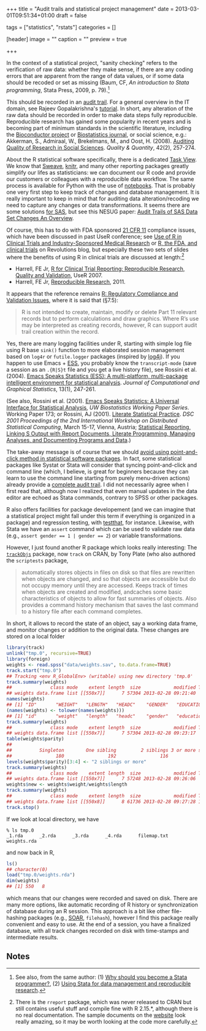 +++
title = "Audit trails and statistical project management"
date = 2013-03-01T09:51:34+01:00
draft = false

tags = ["statistics", "rstats"]
categories = []

[header]
image = ""
caption = ""
preview = true

+++

In the context of a statistical project, "sanity checking" refers to the verification of raw data: whether they make sense, if there are any coding errors that are apparent from the range of data values, or if some data should be recoded or set as missing (Baum, CF, *An introduction to Stata programming*, Stata Press, 2009, p. 79).[^1]

This should be recorded in an [audit trail](http://en.wikipedia.org/wiki/Audit_trail). For a general overview in the IT domain, see Rajeev Gopalakrishna's [tutorial](http://homes.cerias.purdue.edu/~rgk/at.html). In short, any alteration of the raw data should be recorded in order to make data steps fully reproducible. Reproducible research has gained some popularity in recent years and is becoming part of minimum standards in the scientific literature, including the [Bioconductor project](http://biostats.bepress.com/bioconductor/paper2/) or [Biostatistics journal](http://biostatistics.oxfordjournals.org/content/10/3/405.full), or social science, e.g.:
Akkerman, S., Admiraal, W., Brekelmans, M., and Oost, H. (2008). [Auditing Quality of Research in Social Sciences](http://bit.ly/YvjVVj). *Quality & Quantity*, 42(2), 257-274.

About the R statistical software specifically, there is a dedicated [Task View](http://cran.r-project.org/web/views/ReproducibleResearch.html). We know that [Sweave](http://www.stat.uni-muenchen.de/~leisch/Sweave/), [knitr](http://yihui.name/knitr/), and many other reporting packages greatly simplify our lifes as statisticians: we can document our R code and provide our customers or colleagues with a reproducible data workflow. The same process is available for Python with the use of [notebooks](http://ipython.org/ipython-doc/dev/interactive/htmlnotebook.html). That is probably one very first step to keep track of changes and database management. It is really important to keep in mind that for auditing data alteration/recoding we need to capture any changes or data transformations. It seems there are some solutions [for SAS](http://bit.ly/13hbZwn), but see this NESUG paper: <i class="fa fa-file-pdf-o fa-1x"></i> [Audit Trails of SAS Data Set Changes An Overview](http://www.nesug.org/proceedings/nesug03/ph/ph006.pdf).

Of course, this has to do with FDA sponsored [21 CFR 11](http://www.21cfrpart11.com) compliance issues, which have been discussed in past UseR conference; see [Use of R in Clinical Trials and Industry-Sponsored Medical Research](http://bit.ly/13eiLmQ) or [R, the FDA, and clinical trials](http://bit.ly/ZxOXMU) on Revolutions blog, but especially these two sets of slides where the benefits of using R in clinical trials are discussed at length:[^2]

- Harrell, FE Jr, [R for Clinical Trial Reporting: Reproducible Research, Quality and Validation](http://bit.ly/Y3xb40), UseR 2007.
- Harrell, FE Jr, [Reproducible Research](http://bit.ly/YFlamI), 2011.

It appears that the reference remains <i class="fa fa-file-pdf-o fa-1x"></i> [R: Regulatory Compliance and Validation Issues](http://www.r-project.org/doc/R-FDA.pdf), where it is said that (§7.5):

> R is not intended to create, maintain, modify or delete Part 11 relevant records but to perform calculations and draw graphics. Where R’s use may be interpreted as creating records, however, R can support audit trail creation within the record.

Yes, there are many logging facilities under R, starting with simple log file using R base `sink()` function to more elaborated session management based on `log4r` or `futile.logger` packages (inspired by [log4j](http://logging.apache.org/log4j/1.2/)). If you happen to use Emacs + [ESS](http://ess.r-project.org), you probably know the `transcript-mode` (save a session as an `.{R|S}t` file and you get a live history file), see
Rossini et al. (2004). <i class="fa fa-file-pdf-o fa-1x"></i> [Emacs Speaks Statistics (ESS): A multi-platform, multi-package intelligent environment for statistical analysis](http://stat.ethz.ch/ESS/downloads/ess/doc/ess-intro.pdf). *Journal of Computational and Graphical Statistics*, 13(1), 247-261.

(See also, Rossini et al. (2001). [Emacs Speaks Statistics: A Universal Interface for Statistical Analysis](http://biostats.bepress.com/uwbiostat/paper173/), *UW Biostatistics Working Paper Series*. Working Paper 173; or Rossini, AJ (2001). [Literate Statistical Practice](http://bit.ly/15g3WOM). *DSC 2001 Proceedings of the 2nd International Workshop on Distributed Statistical Computing*, March 15-17, Vienna, Austria; [Statistical Reporting, Linking S Output with Report Documents, Literate Programming, Managing Analyses, and Documenting Programs and Data](http://bit.ly/X8tgEH).)

The take-away message is of course that we should [avoid using point-and-click method in statistical software packages](http://fmwww.bc.edu/GStat/docs/pointclick.html). In fact, some statistical packages like Systat or Stata will consider that syncing point-and-click and command line (which, I believe, is great for beginners because they can learn to use the command line starting from purely menu-driven actions) already provide a [complete audit trail](http://www.stata.com/capabilities/overview/data-editor/). I did not necessarily agree when I first read that, although now I realized that even manual updates in the data editor are echoed as Stata commands, contrary to SPSS or other packages.

R also offers facilities for package developement (and we can imagine that a statistical project might fall under this term if everything is organized in a package) and regression testing, with <i class="fa fa-file-pdf-o fa-1x"></i> [testthat](http://journal.r-project.org/archive/2011-1/RJournal_2011-1_Wickham.pdf), for instance. Likewise, with Stata we have an `assert` command which can be used to validate raw data (e.g., `assert gender == 1 | gender == 2`) or variable transformations.

However, I just found another R package which looks really interesting: The [`trackObjs`](http://rwiki.sciviews.org/doku.php?id=packages:cran:trackobjs) package, now `track` on CRAN, by Tony Plate (who also authored the `scriptests` package,

> automatically stores objects in files on disk so that files are rewritten when objects are changed, and so that objects are accessible but do not occupy memory until they are accessed. Keeps track of times when objects are created and modified, andcaches some basic characteristics of objects to allow for fast summaries of objects. Also provides a command history mechanism that saves the last command to a history file after each command completes.

In short, it allows to record the state of an object, say a working data frame, and monitor changes or addition to the original data. These changes are stored on a local folder

```r
library(track)
unlink("tmp.0", recursive=TRUE)
library(foreign)
weights <- read.spss("data/weights.sav", to.data.frame=TRUE)
track.start("tmp.0")
## Tracking <env R_GlobalEnv> (writable) using new directory 'tmp.0'
track.summary(weights)
##              class mode    extent length  size            modified TA TW
## weights data.frame list [[550x7]]      7 57304 2013-02-28 09:21:40  0  1
names(weights)
## [1] "ID"       "WEIGHT"   "LENGTH"   "HEADC"    "GENDER"   "EDUCATIO" "PARITY"  
(names(weights) <- tolower(names(weights)))
## [1] "id"       "weight"   "length"   "headc"    "gender"   "educatio" "parity"  
track.summary(weights)
##              class mode    extent length  size            modified TA TW
## weights data.frame list [[550x7]]      7 57304 2013-02-28 09:23:17  4  3
table(weights$parity)
## 
##          Singleton        One sibling         2 siblings 3 or more siblings 
##                180                192                116                 62 
levels(weights$parity)[3:4] <- "2 siblings or more"
track.summary(weights)
##              class mode    extent length  size            modified TA TW
## weights data.frame list [[550x7]]      7 57248 2013-02-28 09:26:06  7  5
weights$new <- weights$weight/weights$length
track.summary(weights)
##              class mode    extent length  size            modified TA TW
## weights data.frame list [[550x8]]      8 61736 2013-02-28 09:27:28 13  7
track.stop()
```

If we look at local directory, we have

```
% ls tmp.0
_1.rda      _2.rda      _3.rda      _4.rda      filemap.txt weights.rda
```

and now back in R,

```r
ls()
## character(0)
load("tmp.0/weights.rda")
dim(weights)
## [1] 550   8
```

which means that our changes were recorded and saved on disk. There are many more options, like automatic recording of R history or synchronization of database during an R session. This approach is a bit like other file-hashing packages (e.g., <i class="fa fa-file-pdf-o fa-1x"></i> [SOAR](http://cran.r-project.org/web/packages/SOAR/vignettes/SOAR.pdf), `filehash`), however I find this package really convenient and easy to use. At the end of a session, you have a finalized database, with all track changes recorded on disk with time-stamps and intermediate results.

## Notes

[^1]: See also, from the same author: (1) <i class="fa fa-file-pdf-o fa-1x"></i> [Why should you become a Stata programmer?](http://fmwww.bc.edu/GStat/docs/StataProg.pdf), (2) <i class="fa fa-file-pdf-o fa-1x"></i> [Using Stata for data management and reproducible research](http://sites.uom.ac.mu/wtochair/attachments/article/3/MRUS1_BC29.slides.pdf).

[^2]: There is the `rreport` package, which was never released to CRAN but still contains useful stuff and compile fine with R 2.15.*, although there is no real documentation. The sample documents on the [website](http://biostat.mc.vanderbilt.edu/wiki/Main/Rreport) look really amazing, so it may be worth looking at the code more carefully.

